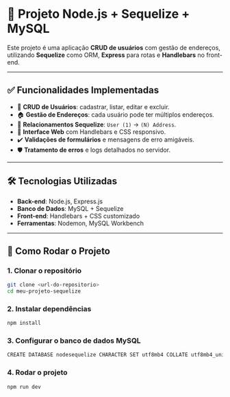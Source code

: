 # 📌 Projeto Node.js + Sequelize + MySQL

Este projeto é uma aplicação **CRUD de usuários** com gestão de endereços, utilizando **Sequelize** como ORM, **Express** para rotas e **Handlebars** no front-end.  

---

## ✅ Funcionalidades Implementadas
- 👤 **CRUD de Usuários**: cadastrar, listar, editar e excluir.  
- 🏠 **Gestão de Endereços**: cada usuário pode ter múltiplos endereços.  
- 🔗 **Relacionamentos Sequelize**: `User (1)` → `(N) Address`.  
- 🎨 **Interface Web** com Handlebars e CSS responsivo.  
- ✔️ **Validações de formulários** e mensagens de erro amigáveis.  
- 🛡️ **Tratamento de erros** e logs detalhados no servidor.  

---

## 🛠️ Tecnologias Utilizadas
- **Back-end**: Node.js, Express.js  
- **Banco de Dados**: MySQL + Sequelize  
- **Front-end**: Handlebars + CSS customizado  
- **Ferramentas**: Nodemon, MySQL Workbench  

---

## 🚀 Como Rodar o Projeto

### 1. Clonar o repositório
```bash
git clone <url-do-repositorio>
cd meu-projeto-sequelize
```

### 2. Instalar dependências
```bash
npm install
```

### 3. Configurar o banco de dados MySQL
```bash
CREATE DATABASE nodesequelize CHARACTER SET utf8mb4 COLLATE utf8mb4_unicode_ci;
```


### 4. Rodar o projeto
```bash
npm run dev
```
